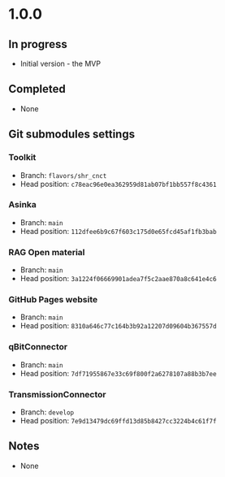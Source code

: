 # 1.0.0

## In progress

- Initial version - the MVP

## Completed

- None

## Git submodules settings

### Toolkit

- Branch: `flavors/shr_cnct`
- Head position: `c78eac96e0ea362959d81ab07bf1bb557f8c4361`

### Asinka

- Branch: `main`
- Head position: `112dfee6b9c67f603c175d0e65fcd45af1fb3bab`

### RAG Open material

- Branch: `main`
- Head position: `3a1224f06669901adea7f5c2aae870a8c641e4c6`

### GitHub Pages website

- Branch: `main`
- Head position: `8310a646c77c164b3b92a12207d09604b367557d`

### qBitConnector

- Branch: `main`
- Head position: `7df71955867e33c69f800f2a6278107a88b3b7ee`

### TransmissionConnector

- Branch: `develop`
- Head position: `7e9d13479dc69ffd13d85b8427cc3224b4c61f7f`

## Notes

- None
